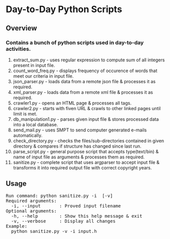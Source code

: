# Day-to-Day Python Scripts

## Overview
### Contains a bunch of python scripts used in day-to-day activities.

1. extract_sum.py	- uses regular expression to compute sum of all integers present in input file.
2. count_word_freq.py	- displays frequency of occurence of words that meet our criteria in input file.
3. json_parser.py	- loads data from a remote json file & processes it as required.
4. xml_parser.py	- loads data from a remote xml file & processes it as required.
5. crawler1.py		- opens an HTML page & processes all <span> tags.
6. crawler2.py		- starts with fiven URL & crawls to other linked pages until limit is met.
7. db_manipulation1.py	- parses given input file & stores processed data into a local database.
8. send_mail.py	- uses SMPT to send computer generated e-mails automatically.
9. check_directory.py	- checks the files/sub-directories contained in given directory & compares if structure has changed since last run.
10. parse_script.py	- general purpose script that accepts type(text/bin) & name of input file as arguments & processes them as required.
11. sanitize.py	- complete script that uses argparser to accept input file & transforms it into required output file with correct copyright years.

## Usage
<pre>
Run command: python sanitize.py -i <input_filename> [-v]
Required arguments:
  -i, --input		: Proved input filename
Optional arguments:
  -h, --help		: Show this help message & exit
  -v, --verbose		: Display all changes
Example:
  python sanitize.py -v -i input.h
</pre>
